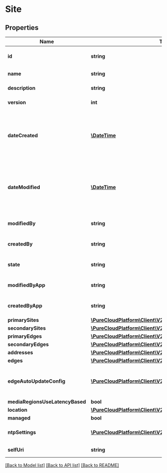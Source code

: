 # Site

## Properties
Name | Type | Description | Notes
------------ | ------------- | ------------- | -------------
**id** | **string** | The globally unique identifier for the object. | [optional] 
**name** | **string** | The name of the entity. | 
**description** | **string** | The resource&#39;s description. | [optional] 
**version** | **int** | The current version of the resource. | [optional] 
**dateCreated** | [**\DateTime**](\DateTime.md) | The date the resource was created. Date time is represented as an ISO-8601 string. For example: yyyy-MM-ddTHH:mm:ss.SSSZ | [optional] 
**dateModified** | [**\DateTime**](\DateTime.md) | The date of the last modification to the resource. Date time is represented as an ISO-8601 string. For example: yyyy-MM-ddTHH:mm:ss.SSSZ | [optional] 
**modifiedBy** | **string** | The ID of the user that last modified the resource. | [optional] 
**createdBy** | **string** | The ID of the user that created the resource. | [optional] 
**state** | **string** | Indicates if the resource is active, inactive, or deleted. | [optional] 
**modifiedByApp** | **string** | The application that last modified the resource. | [optional] 
**createdByApp** | **string** | The application that created the resource. | [optional] 
**primarySites** | [**\PureCloudPlatform\Client\V2\Model\DomainEntityRef[]**](DomainEntityRef.md) |  | [optional] 
**secondarySites** | [**\PureCloudPlatform\Client\V2\Model\DomainEntityRef[]**](DomainEntityRef.md) |  | [optional] 
**primaryEdges** | [**\PureCloudPlatform\Client\V2\Model\Edge[]**](Edge.md) |  | [optional] 
**secondaryEdges** | [**\PureCloudPlatform\Client\V2\Model\Edge[]**](Edge.md) |  | [optional] 
**addresses** | [**\PureCloudPlatform\Client\V2\Model\Contact[]**](Contact.md) |  | [optional] 
**edges** | [**\PureCloudPlatform\Client\V2\Model\Edge[]**](Edge.md) |  | [optional] 
**edgeAutoUpdateConfig** | [**\PureCloudPlatform\Client\V2\Model\EdgeAutoUpdateConfig**](EdgeAutoUpdateConfig.md) | Recurrance rule, time zone, and start/end settings for automatic edge updates for this site | [optional] 
**mediaRegionsUseLatencyBased** | **bool** |  | [optional] 
**location** | [**\PureCloudPlatform\Client\V2\Model\LocationDefinition**](LocationDefinition.md) | Location | 
**managed** | **bool** |  | [optional] 
**ntpSettings** | [**\PureCloudPlatform\Client\V2\Model\NTPSettings**](NTPSettings.md) | Network Time Protocol settings for the site | [optional] 
**selfUri** | **string** | The URI for this object | [optional] 

[[Back to Model list]](../README.md#documentation-for-models) [[Back to API list]](../README.md#documentation-for-api-endpoints) [[Back to README]](../README.md)


